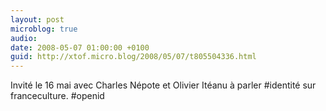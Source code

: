 ```yaml
---
layout: post
microblog: true
audio: 
date: 2008-05-07 01:00:00 +0100
guid: http://xtof.micro.blog/2008/05/07/t805504336.html
---
```

Invité le 16 mai avec Charles Népote et Olivier Itéanu à parler #identité sur franceculture. #openid
